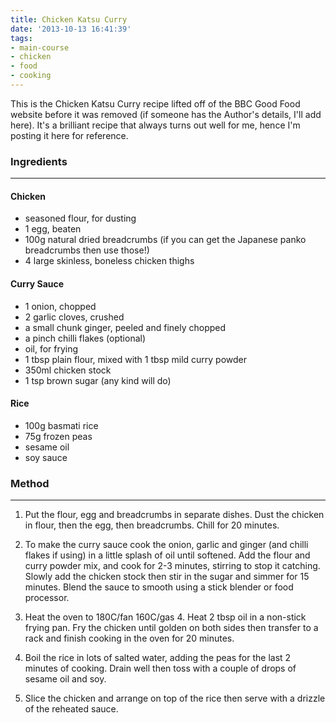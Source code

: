 ```yaml
---
title: Chicken Katsu Curry
date: '2013-10-13 16:41:39'
tags:
- main-course
- chicken
- food
- cooking
---
```


This is the Chicken Katsu Curry recipe lifted off of the BBC Good Food website before it was removed (if someone has the Author's details, I'll add here). It's a brilliant recipe that always turns out well for me, hence I'm posting it here for reference.

### Ingredients

---
#### Chicken
* seasoned flour, for dusting
* 1 egg, beaten
* 100g natural dried breadcrumbs (if you can get the Japanese panko breadcrumbs then use those!)
* 4 large skinless, boneless chicken thighs

#### Curry Sauce
* 1 onion, chopped
* 2 garlic cloves, crushed
* a small chunk ginger, peeled and finely chopped
* a pinch chilli flakes (optional)
* oil, for frying
* 1 tbsp plain flour, mixed with 1 tbsp mild curry powder
* 350ml chicken stock
* 1 tsp brown sugar (any kind will do)

#### Rice
* 100g basmati rice
* 75g frozen peas
* sesame oil
* soy sauce

### Method

---
1. Put the flour, egg and breadcrumbs in separate dishes. Dust the chicken in flour, then the egg, then breadcrumbs. Chill for 20 minutes.

2. To make the curry sauce cook the onion, garlic and ginger (and chilli flakes if using) in a little splash of oil until softened. Add the flour and curry powder mix, and cook for 2-3 minutes, stirring to stop it catching. Slowly add the chicken stock then stir in the sugar and simmer for 15 minutes. Blend the sauce to smooth using a stick blender or food processor.

3. Heat the oven to 180C/fan 160C/gas 4. Heat 2 tbsp oil in a non-stick
frying pan. Fry the chicken until golden on both sides then transfer to a rack and finish cooking in the oven for 20 minutes.

4. Boil the rice in lots of salted water, adding the peas for the last 2
minutes of cooking. Drain well then toss with a couple of drops of sesame oil and soy.

5. Slice the chicken and arrange on top of the rice then serve with a drizzle of the reheated sauce.